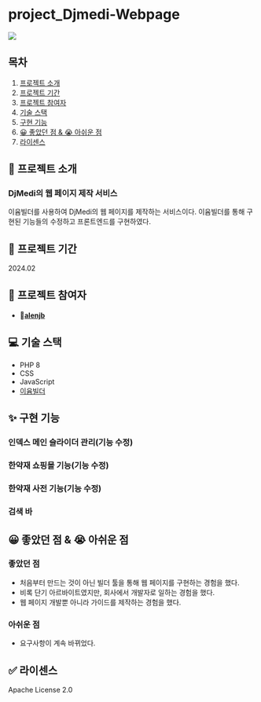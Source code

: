 # project_Djmedi-Webpage
<img src = "https://github.com/alenjb/project_Djmedi-Webpage/assets/46131631/f14e7f7c-c39c-4de6-ba47-a84a2a035687">

## 목차

  1. [프로젝트 소개](#📃-프로젝트-소개)<br>
  2. [프로젝트 기간](#📅-프로젝트-기간)
  3. [프로젝트 참여자](#🙋-프로젝트-참여자)
  4. [기술 스택](#💻-기술-스택)<br>
  5. [구현 기능](#✨-구현-기능)<br>
  6. [😀 좋았던 점 & 😭 아쉬운 점](#😀-좋았던-점--😭-아쉬운-점)<br>
  7. [라이센스](#✅-라이센스)<br>

## 📃 프로젝트 소개
### DjMedi의 웹 페이지 제작 서비스<br>
이윰빌더를 사용하여 DjMedi의 웹 페이지를 제작하는 서비스이다. 이윰빌더를 통해 구현된 기능들의 수정하고 프론트엔드를 구현하였다.

## 📅 프로젝트 기간
2024.02

## 🙋 프로젝트 참여자
- #### 🦊[alenjb](https://github.com/alenjb)

## 💻 기술 스택
- PHP 8
- CSS
- JavaScript
- [이윰빌더](https://eyoom.net/)

## ✨ 구현 기능

### 인덱스 메인 슬라이더 관리(기능 수정)

### 한약재 쇼핑몰 기능(기능 수정)

### 한약재 사전 기능(기능 수정)
  
### 검색 바 

## 😀 좋았던 점 & 😭 아쉬운 점
### 좋았던 점
- 처음부터 만드는 것이 아닌 빌더 툴을 통해 웹 페이지를 구현하는 경험을 했다.
- 비록 단기 아르바이트였지만, 회사에서 개발자로 일하는 경험을 했다.
- 웹 페이지 개발뿐 아니라 가이드를 제작하는 경험을 했다.
  
### 아쉬운 점
- 요구사항이 계속 바뀌었다.

## ✅ 라이센스
Apache License 2.0
